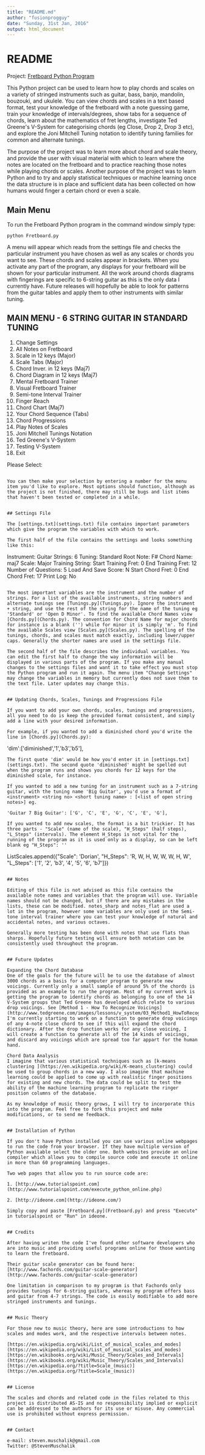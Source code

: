 ```yaml
---
title: "README.md"
author: "fusionprogguy"
date: "Sunday, 31st Jan, 2016"
output: html_document
---
```


# README

Project: [Fretboard Python Program](Fretboard.py)

This Python project can be used to learn how to play chords and scales on a variety of stringed instruments such as guitar, bass, banjo, mandolin, bouzouki, and ukulele. You can view chords and scales in a text based format, test your knowledge of the fretboard with a note guessing game, train your knowledge of intervals/degrees, show tabs for a sequence of chords, learn about the mathematics of fret lengths, investigate Ted Greene's V-System for categorising chords (eg Close, Drop 2, Drop 3 etc), and explore the Joni Mitchell Tuning notation to identify tuning families for common and alternate tunings.

The purpose of the project was to learn more about chord and scale theory, and provide the user with visual material with which to learn where the notes are located on the fretboard and to practice reaching those notes while playing chords or scales. Another purpose of the project was to learn Python and to try and apply statistical techniques or machine learning once the data structure is in place and sufficient data has been collected on how humans would finger a certain chord or even a scale.

## Main Menu
To run the Fretboard Python program in the command window simply type:

```
python Fretboard.py
```

A menu will appear which reads from the settings file and checks the particular instrument you have chosen as well as any scales or chords you want to see. These chords and scales appear in brackets. When you activate any part of the program, any displays for your fretboard will be shown for your particular instrument. All the work around chords diagrams with fingerings are specific to 6-string guitar as this is the only data I currently have. Future releases will hopefully be able to look for patterns from the guitar tables and apply them to other instruments with similar tuning. 

MAIN MENU - 6 STRING GUITAR IN STANDARD TUNING
---------------------------------------------------------
1. Change Settings
2. All Notes on Fretboard
3. Scale in 12 keys (Major)
4. Scale Tabs (Major)
5. Chord Inver. in 12 keys (Maj7)
6. Chord Diagram in 12 keys (Maj7)
7. Mental Fretboard Trainer
8. Visual Fretboard Trainer
9. Semi-tone Interval Trainer
10. Finger Reach
11. Chord Chart (Maj7)
12. Your Chord Sequence (Tabs)
13. Chord Progressions
14. Play Notes of Scales
15. Joni Mitchell Tunings Notation
16. Ted Greene's V-System
17. Testing V-System
18. Exit

Please Select: 
```

You can then make your selection by entering a number for the menu item you'd like to explore. Most options should function, although as the project is not finished, there may still be bugs and list items that haven't been tested or completed in a while.


## Settings File

The [settings.txt](settings.txt) file contains important parameters which give the program the variables with which to work. 

The first half of the file contains the settings and looks something like this:

```
Instrument: Guitar
Strings: 6
Tuning: Standard
Root Note: F#
Chord Name: maj7
Scale: Major
Training String:
Start Training Fret: 0
End Training Fret: 12
Number of Questions: 5
Load And Save Score: N
Start Chord Fret: 0
End Chord Fret: 17
Print Log: No
```

The most important variables are the instrument and the number of strings. For a list of the available instruments, string numbers and alternate tunings see [Tunings.py](Tunings.py). Ignore the instrument + string, and use the rest of the string for the name of the tuning eg 'Standard' or 'Open D Minor'. To find the available Chord Names view [Chords.py](Chords.py). The convention for Chord Name for major chords for instance is a blank ('') while for minor it is simply 'm'. To find the available Scales view [Scales.py](Scales.py). The spelling of the tunings, chords, and scales must match exactly, including lower/upper caps. Generally the shorter names are used in the settings file.

The second half of the file describes the individual variables. You can edit the first half to change the way information will be displayed in various parts of the program. If you make any manual changes to the settings files and want it to take effect you must stop the Python program and run it again. The menu item "Change Settings" may change the variables in memory but currently does not save them to the text file. Later updates may change this.


## Updating Chords, Scales, Tunings and Progressions File

If you want to add your own chords, scales, tunings and progressions, all you need to do is keep the provided format consistent, and simply add a line with your desired information.

For example, if you wanted to add a diminished chord you'd write the line in [Chords.py](Chords.py):
```
'dim':['diminished','1','b3','b5'],
```
The first quote 'dim' would be how you'd enter it in [settings.txt](settings.txt). The second quote 'diminished' might be spelled out when the program runs and shows you chords for 12 keys for the diminished scale, for instance. 

If you wanted to add a new tuning for an instrument such as a 7-string guitar, with the tuning name 'Big Guitar', you'd use a format of <instrument> <string no> <short tuning name> : [<list of open string notes>] eg.
```
    'Guitar 7 Big Guitar': ['G', 'C', 'E', 'G', 'C', 'E', 'G'],
```
If you wanted to add new scales, the format is a bit trickier. It has three parts - "Scale" (name of the scale), "H_Steps" (half steps), "L_Steps" (intervals). The element H_Steps is not vital for the running of the program as it is used only as a display, so can be left blank eg "H_Steps": ''
```
ListScales.append({"Scale": 'Dorian',  "H_Steps": 'R, W, H, W, W, W, H, W', "L_Steps": ['1', '2', 'b3', '4', '5', '6', 'b7']})
```

## Notes

Editing of this file is not advised as this file contains the available note names and variables that the program will use. Variable names should not be changed, but if there are any mistakes in the lists, these can be modified. notes_sharp and notes_flat are used a lot in the program, however some variables are only used in the Semi-tone interval trainer where you can test your knowledge of natural and accidental notes, and various octaves. 

Generally more testing has been done with notes that use flats than sharps. Hopefully future testing will ensure both notation can be consistently used throughout the program.


## Future Updates

Expanding the Chord Database
One of the goals for the future will be to use the database of almost 3000 chords as a basis for a computer program to generate new voicings. Currently only a small sample of around 5% of the chords is provided as an example to run the program. Most of my current work is getting the program to identify chords as belonging to one of the 14 V-System groups that Ted Greene has developed which relate to various drop voicings. See [Method 1 - How To Recognize Voicings](http://www.tedgreene.com/images/lessons/v_system/03_Method1_HowToRecognize.pdf)
I'm currently starting to work on a function to generate drop voicings of any 4-note close chord to see if this will expand the chord dictionary. After the drop function works for any close voicing, I will create a function to generate all of the 14 kinds of voicings, and discard any voicings which are spread too far appart for the human hand. 

Chord Data Analysis
I imagine that various statistical techniques such as [k-means clustering ](https://en.wikipedia.org/wiki/K-means_clustering) could be used to group chords in a new way. I also imagine that machine learning could be applied to come up with realistic finger positions for existing and new chords. The data could be split to test the ability of the machine learning program to replicate the ringer position columns of the database.

As my knowledge of music theory grows, I will try to incorporate this into the program. Feel free to fork this project and make modifications, or to send me feedback.


## Installation of Python

If you don't have Python installed you can use various online webpages to run the code from your browser. If they have multiple version of Python available select the older one. Both websites provide an online compiler which allows you to compile source code and execute it online in more than 60 programming languages.

Two web pages that allow you to run source code are:

1. [http://www.tutorialspoint.com](http://www.tutorialspoint.com/execute_python_online.php)

2. [http://ideone.com](http://ideone.com/)

Simply copy and paste [Fretboard.py](Fretboard.py) and press "Execute" in tutorialspoint or "Run" in ideone.


## Credits

After having writen the code I've found other software developers who are into music and providing useful programs online for those wanting to learn the fretboard. 

Their guitar scale generator can be found here:
[http://www.fachords.com/guitar-scale-generator](http://www.fachords.com/guitar-scale-generator)

One limitation in comparison to my program is that Fachords only provides tunings for 6-string guitars, whereas my program offers bass and guitar from 4-7 strings. The code is easily modifiable to add more stringed instruments and tunings.


## Music Theory

For those new to music theory, here are some introductions to how scales and modes work, and the respective intervals between notes.

[https://en.wikipedia.org/wiki/List_of_musical_scales_and_modes](https://en.wikipedia.org/wiki/List_of_musical_scales_and_modes)
[https://en.wikibooks.org/wiki/Music_Theory/Scales_and_Intervals](https://en.wikibooks.org/wiki/Music_Theory/Scales_and_Intervals)
[https://en.wikipedia.org/?title=Scale_(music)](https://en.wikipedia.org/?title=Scale_(music))


## License

The scales and chords and related code in the files related to this project is distributed AS-IS and no responsibility implied or explicit can be addressed to the authors for its use or misuse. Any commercial use is prohibited without express permission.


## Contact

e-mail: steven.muschalik@gmail.com
Twitter: @StevenMuschalik